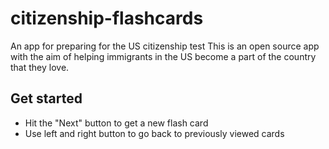 # citizenship-flashcards
An app for preparing for the US citizenship test
This is an open source app with the aim of helping immigrants in the US become a part of the country that they love.

## Get started
 - Hit the "Next" button to get a new flash card
 - Use left and right button to go back to previously viewed cards
